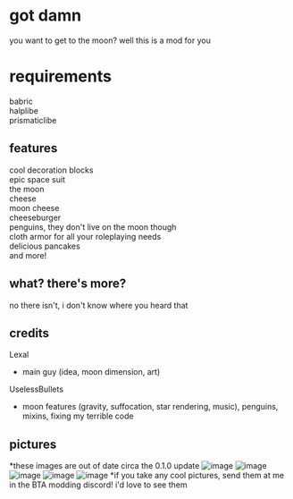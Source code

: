 # got damn
you want to get to the moon? well this is a mod for you
# requirements
babric\
halplibe\
prismaticlibe
## features
cool decoration blocks\
epic space suit\
the moon\
cheese\
moon cheese\
cheeseburger\
penguins, they don't live on the moon though\
cloth armor for all your roleplaying needs\
delicious pancakes\
and more!
## what? there's more?
no there isn't, i don't know where you heard that
## credits
Lexal
- main guy (idea, moon dimension, art)

UselessBullets
- moon features (gravity, suffocation, star rendering, music), penguins, mixins, fixing my terrible code
## pictures
*these images are out of date circa the 0.1.0 update
![image](https://github.com/Lexal1/BTBTA/assets/86933786/4804aa34-8e8c-4411-a8e2-0ae5da632954)
![image](https://github.com/Lexal1/BTBTA/assets/86933786/b9f1d0e6-8722-4553-b2bc-3e53ad9359fa)
![image](https://github.com/Lexal1/BTBTA/assets/86933786/272a64f5-cbfc-473e-95de-9acdbda9551b)
![image](https://github.com/Lexal1/BTBTA/assets/86933786/2018c9fd-092c-4f8a-85eb-ec1ac4f7f553)
![image](https://github.com/Lexal1/BTBTA/assets/86933786/57df9374-2516-4bc9-bb16-aafff93b814a)
*if you take any cool pictures, send them at me in the BTA modding discord! i'd love to see them

